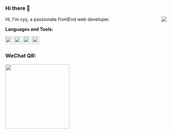 ### Hi there 👋

<img align="right" src="https://github-readme-stats.vercel.app/api?username=cyyjs&show_icons=true&hide_title=true&theme=radical" />

Hi, I'm cyy, a passionate  frontEnd web developer.

**Languages and Tools:**

<img height="24" src="https://user-images.githubusercontent.com/2883079/91004890-fd79d100-e607-11ea-88b3-b60bc65a2ddd.png">  <img height="24" src="https://user-images.githubusercontent.com/2883079/91004894-ffdc2b00-e607-11ea-9c0a-734020804b87.png"> <img height="24" src="https://user-images.githubusercontent.com/2883079/91004826-dae7b800-e607-11ea-84c4-faf8a265114d.png"> <img height="24" src="https://user-images.githubusercontent.com/2883079/91004899-023e8500-e608-11ea-8ea5-3281342b73e8.png">

### WeChat QR:

<img  height="200" src="https://user-images.githubusercontent.com/2883079/109589548-7329a100-7b45-11eb-9690-5820ef3b4321.png">
